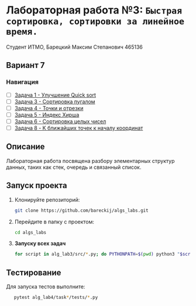 # Лабораторная работа №3: `Быстрая сортировка, сортировки за линейное время.`

Студент ИТМО, Барецкий Максим Степанович 465136

## Вариант 7

### Навигация

- [ ] [Задача 1 - Улучшение Quick sort](task1/)
- [ ] [Задача 3 - Сортировка пугалом](task3/)
- [ ] [Задача 4 - Точки и отрезки](task4/)
- [ ] [Задача 5 - Индекс Хирша](task5/)
- [ ] [Задача 6 - Сортировка целых чисел](task6/)
- [ ] [Задача 8 - K ближайших точек к началу координат](task8/)

## Описание

Лабораторная работа посвящена разбору элементарных структур данных, таких как стек, очередь и связанный список.

## Запуск проекта

1. Клонируйте репозиторий:
   ```bash
   git clone https://github.com/bareckij/algs_labs.git
   ```
2. Перейдите в папку с проектом:
   ```bash
   cd algs_labs
   ```
3. **Запуску всех задач**

   ```bash
   for script in alg_lab3/src/*.py; do PYTHONPATH=$(pwd) python3 "$script"; done

   ```

## Тестирование

Для запуска тестов выполните:

```bash
   pytest alg_lab4/task*/tests/*.py
```
